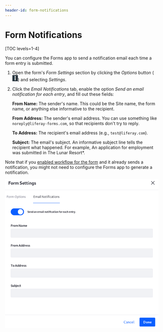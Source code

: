 ```yaml
---
header-id: form-notifications
---
```


# Form Notifications

[TOC levels=1-4]

You can configure the Forms app to send a notification email each time a form 
entry is submitted.

1.  Open the form's *Form Settings* section by clicking the *Options* button 
    (![Options](../../images/icon-options.png)) 
    and selecting *Settings*. 

2.  Click the *Email Notifications* tab, enable the option 
    *Send an email notification for each entry*, and fill out these fields: 

    **From Name:** The sender's name. This could be the Site name, the form 
    name, or anything else informative to the recipient.

    **From Address:** The sender's email address. You can use something like 
    `noreply@liferay-forms.com`, so that recipients don't try to reply. 

    **To Address:** The recipient's email address (e.g., 
    `test@liferay.com`). 

    **Subject:** The email's subject. An informative subject line tells the
    recipient what happened. For example, An application for employment was
    submitted in The Lunar Resort*. 

Note that if you 
[enabled workflow for the form](/docs/7-1/user/-/knowledge_base/u/sending-form-entries-through-a-workflow) 
and it already sends a notification, you might not need to configure the Forms 
app to generate a notification. 

![Figure 1: Configure email notifications each time a form entry is submitted.](../../images/forms-notification-email.png)
